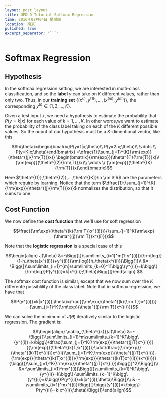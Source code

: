 ```yaml
---
layout: post_layout
title: UFDLD-Tutorial-Softmax-Regression
time: 2016年08月04日 星期四
location: 南京
pulished: true
excerpt_separator: "```"
---
```


# Softmax Regression

## Hypothesis

In the softmax regression setting, we are interested in multi-class classification, and so the **label** $y$ can take on $K$ different values, rather than only two. Thus, in our **training set** $\{(x^{(i)},y^{(1)}),...,(x^{(m)},y^{(m)})\},$ the corresponding $y^{(i)}\in\{1,2,...,K\}.$

Given a test input $x$, we need a hypothesis to estimate the probability that 
$P(y=k|x)$ for each value of $k=1,...,K.$ In other words,we want to estimate the probability of the class label taking on each of the $K$ different possible values. So the ouput of our hypothesis must be a $K$-dimentional vector, like this

$$h(\theta)=\begin{bmatrix}P(y=1|x;\theta)\\
                           P(y=2|x;\theta)\\
                           \vdots         \\
                           P(y=K|x;\theta)\end{bmatrix}
           =\dfrac{1}{\sum_{j=1}^{K}{\rm{exp}}(\theta^{(j){\rm{T}}}x)}
            \begin{bmatrix}{\rm{exp}}(\theta^{(1){\rm{T}}}x)\\
                           {\rm{exp}}(\theta^{(2){\rm{T}}}x)\\
                           \vdots         \\
                           {\rm{exp}}(\theta^{(K){\rm{T}}}x)\end{bmatrix}$$

Here $\theta^{(1)},\theta^{(2)},...,\theta^{(K)}\in \rm I\!R$ are the parameters which require by learning. Notice that the term  $\dfrac{1}{\sum_{j=1}^{K}{\rm{exp}}(\theta^{(j){\rm{T}}}x)}$ normalizes the distribution, so that it sums to one.

## Cost Function

We now define the **cost function** that we'll use for soft regression

$$\frac{{\rm\exp}(\theta^{(k){\rm T}}x^{(i)})}{\sum_{j=1}^K{\rm\exp}(\theta^{(j){\rm T}}x^{(i)})}$$

Note that the **logistic regression** is a special case of this

$$\begin{align}
J(\theta)
&=-\Bigg{[}\sum\limits_{i=1}^m(1-y^{(i)}){\rm{log}}(1-h_\theta(x^{(i)})+y^{(i)}{\rm{log}}h_\theta(x^{(i)})\Bigg{]}\\
&=-\Bigg{[}\sum\limits_{i=1}^{m}\sum\limits_{k=0}^11\bigg\{y^{(i)}=k\bigg\}{\rm{log}}P(y^{(i)}=k|x^{(i)};\theta)\Bigg{]}\end{align}
$$


The softmax cost function is similar, except that we now sum over the $K$ differente possiblility of the class label. Note that in softmax regression, we have that

$$P(y^{(i)}=k|x^{(i)};\theta)=\frac{{\rm\exp}(\theta^{(k){\rm T}}x^{(i)})}{\sum_{j=1}^K{\rm\exp}(\theta^{(j){\rm T}}x^{(i)})}$$

We can solve the minimum of $J(\theta)$ iteratively similar to the logistic regression. The gradient is:

$$\begin{align}
\nabla_{\theta^{(k)}}J(\theta)
&=-\Bigg{[}\sum\limits_{i=1}^m\sum\limits_{k=1}^K1\bigg\{y^{(i)}=k\bigg\}\dfrac{\sum_{j=1}^K{\rm{exp}}(\theta^{(j)T}x^{(i)})}{{\rm{exp}}(\theta^{(k)T}x^{(i)})}\cdot\dfrac{{\rm{exp}}(\theta^{(k)T}x^{(i)})x^{(i)}\sum_{j=1}^K{\rm{exp}}(\theta^{(j)T}x^{(i)})-{\rm{exp}}(\theta^{(k)T}x^{(i)}){\rm{exp}}(\theta^{(k)T}x^{(i)})(x^{(i)})}{\bigg{(}\sum_{j=1}^K{\rm{exp}}(\theta^{(j)T}x^{(i)})\bigg{)}^2}\Bigg{]}\\
&=-\sum\limits_{i=1}^mx^{(i)}\Bigg{[}\sum\limits_{k=1}^K1\bigg\{y^{(i)}=k\bigg\}-\sum\limits_{k=1}^K\bigg\{y^{(i)}=k\bigg\}P(y^{(i)}=k|x^{(i)};\theta)\Bigg{]}\\
&=-\sum\limits_{i=1}^mx^{(i)}\Bigg{[}\bigg\{y^{(i)}=k\bigg\}-P(y^{(i)}=k|x^{(i)};\theta)\Bigg{]}\end{align}$$





















                           



